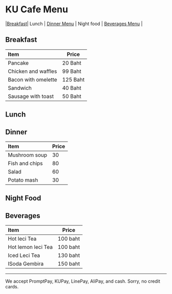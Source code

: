# KU Cafe Menu

|[Breakfast](#Breakfast)| Lunch | [Dinner Menu](#dinner) | Night food | [Beverages Menu](#beverages) |


## Breakfast

| Item                | Price     | 
|:--------------------|-----------|
| Pancake             | 20  Baht  |
| Chicken and waffles | 99  Baht  |
| Bacon with omelette | 125 Baht  |
| Sandwich            | 40  Baht  |
| Sausage with toast  | 50  Baht  |


## Lunch 


## Dinner

| Item          | Price     |
|:--------------|-----------|
| Mushroom soup | 30        |
| Fish and chips| 80        |
| Salad         | 60        |
| Potato mash   | 30        |


## Night Food


## Beverages
| Item      |   Price   |
|:----------|-----------|
| Hot leci Tea |   100 baht |
| Hot lemon leci Tea |   100 baht |
| Iced Leci Tea |   130 baht |
| ISoda Gembira |   150 baht |




---

We accept PromptPay, KUPay, LinePay, AliPay, and cash. Sorry, no credit cards.
